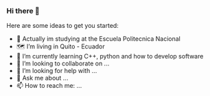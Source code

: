 ### Hi there 👋


Here are some ideas to get you started:

- 📕 Actually im studying at the Escuela Politecnica Nacional
- 🗺️ I’m living in Quito - Ecuador
- 🌱 I’m currently learning C++, python and how to develop software
- 👯 I’m looking to collaborate on ...
- 🤔 I’m looking for help with ...
- 💬 Ask me about ...
- 📫 How to reach me: ...

